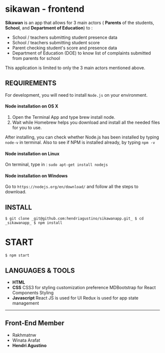 # sikawan - frontend

**Sikawan** is an app that allows for 3 main actors ( **Parents** of the students, **School**, and **Department of Education**) to :
- School / teachers submitting student presence data
- School / teachers submitting student score
- Parent checking student's score and presence data
- Department of Education (DOE) to know list of complaints submitted from parents for school

This application is limited to only the 3 main actors mentioned above.

## REQUIREMENTS

For development, you will need to install `Node.js` on your environment.

#### Node installation on OS X

1. Open the Terminal App and type brew install node.
2. Wait while Homebrew helps you download and install all the needed files for you to use.

After installing, you can check whether Node.js has been installed by typing `node-v` in terminal. Also to see if NPM is installed already, by typing `npm -v`

#### Node installation on Linux

On terminal, type in : 
`sudo apt-get install nodejs`

#### Node installation on Windows 

Go to `https://nodejs.org/en/download/` and follow all the steps to download.

## INSTALL

`$ git clone _git@github.com:hendriagustino/sikawanapp.git_
$ cd _sikawanapp_
$ npm install`

# START 

`$ npm start`

## LANGUAGES & TOOLS

- **HTML**
- **CSS**
  CSS3 for styling customization preference
  MDBootstrap for React Components Styling
- **Javascript**
  React JS is used for UI 
  Redux is used for app state management

-----------------------------------

## Front-End Member
* Rakhmatnw
* Winata Arafat
* **Hendri Agustino**
